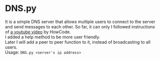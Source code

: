 
DNS.py
======

It is a simple DNS server that allows multiple users to connect to the server and send messages to each other. So far, it can only 
I followed instructions of [a youtube video](https://www.youtube.com/watch?v=D0SLpD7JvZI) by HowCode.</br>
I added a help method to be more user friendly.</br>
Later I will add a peer to peer function to it, instead of broadcasting to all users.</br>
Usage: `DNS.py <server's ip address>`

